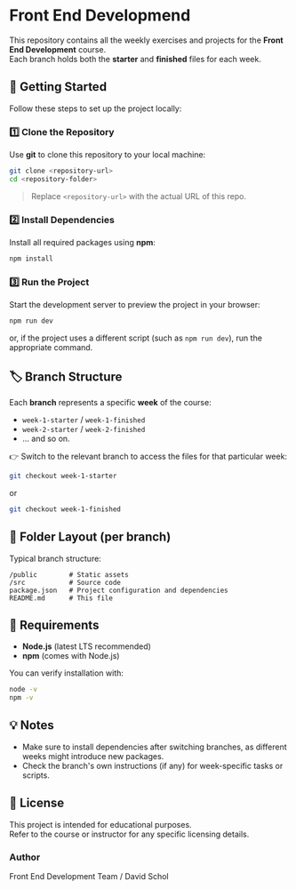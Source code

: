 # Front End Developmend

This repository contains all the weekly exercises and projects for the
**Front End Development** course.\
Each branch holds both the **starter** and **finished** files for each
week.

## 🚀 Getting Started

Follow these steps to set up the project locally:

### 1️⃣ Clone the Repository

Use **git** to clone this repository to your local machine:

``` bash
git clone <repository-url>
cd <repository-folder>
```

> Replace `<repository-url>` with the actual URL of this repo.

### 2️⃣ Install Dependencies

Install all required packages using **npm**:

``` bash
npm install
```

### 3️⃣ Run the Project

Start the development server to preview the project in your browser:

``` bash
npm run dev
```

or, if the project uses a different script (such as `npm run dev`), run
the appropriate command.

## 🏷 Branch Structure

Each **branch** represents a specific **week** of the course: 
- `week-1-starter` / `week-1-finished`
- `week-2-starter` / `week-2-finished`
- ... and so on.

👉 Switch to the relevant branch to access the files for that particular week:
  
``` bash
git checkout week-1-starter
```

or

``` bash
git checkout week-1-finished
```

## 📁 Folder Layout (per branch)

Typical branch structure:

    /public        # Static assets
    /src           # Source code
    package.json   # Project configuration and dependencies
    README.md      # This file

## 🧰 Requirements

-   **Node.js** (latest LTS recommended)
-   **npm** (comes with Node.js)

You can verify installation with:

``` bash
node -v
npm -v
```

## 💡 Notes

-   Make sure to install dependencies after switching branches, as
    different weeks might introduce new packages.
-   Check the branch's own instructions (if any) for week-specific tasks
    or scripts.

## 📜 License

This project is intended for educational purposes.\
Refer to the course or instructor for any specific licensing details.

### Author

Front End Development Team / David Schol
